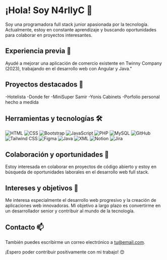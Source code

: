 # ¡Hola! Soy N4rllyC 👋

Soy una programadora full stack junior apasionada por la tecnología. Actualmente, estoy en constante aprendizaje y buscando oportunidades para colaborar en proyectos interesantes.

## Experiencia previa 💼

 Ayudé a mejorar una aplicación de comercio existente en Twinny Company (2023), trabajando en el desarrollo web con Angular y Java."

## Proyectos destacados 🚀

-Hotelista
-Donde fer
-MiniSuper Samir
-Yonis Cabinets
-Porfolio personal hecho a medida

## Herramientas y tecnologías 🛠️

![HTML](https://img.shields.io/badge/HTML-HTML5-E34F26?style=for-the-badge&logo=html5&logoColor=white)
![CSS](https://img.shields.io/badge/CSS-CSS3-1572B6?style=for-the-badge&logo=css3&logoColor=white)
![Bootstrap](https://img.shields.io/badge/Bootstrap-4-563D7C?style=for-the-badge&logo=bootstrap&logoColor=white)
![JavaScript](https://img.shields.io/badge/JavaScript-ES6-F7DF1E?style=for-the-badge&logo=javascript&logoColor=black)
![PHP](https://img.shields.io/badge/PHP-7.4+-777BB4?style=for-the-badge&logo=php&logoColor=white)
![MySQL](https://img.shields.io/badge/MySQL-8-4479A1?style=for-the-badge&logo=mysql&logoColor=white)
![GitHub](https://img.shields.io/badge/GitHub-Git-181717?style=for-the-badge&logo=github&logoColor=white)
![Tailwind CSS](https://img.shields.io/badge/Tailwind%20CSS-v2-38B2AC?style=for-the-badge&logo=tailwind-css&logoColor=white)
![Figma](https://img.shields.io/badge/Figma-Professional-F24E1E?style=for-the-badge&logo=figma&logoColor=white)
![Java](https://img.shields.io/badge/Java-11-007396?style=for-the-badge&logo=java&logoColor=white)
![XML](https://img.shields.io/badge/XML-Data-FF6600?style=for-the-badge&logo=xml&logoColor=white)
![Notion](https://img.shields.io/badge/Notion-Notes-000000?style=for-the-badge&logo=notion&logoColor=white)
![Jira](https://img.shields.io/badge/Jira-Project%20Management-0052CC?style=for-the-badge&logo=jira&logoColor=white)




## Colaboración y oportunidades 🤝

Estoy interesada en colaborar en proyectos de código abierto y estoy en búsqueda de oportunidades laborales en el desarrollo web full stack.

## Intereses y objetivos 🎯

Me interesa especialmente el desarrollo web progresivo y la creación de aplicaciones web innovadoras. Mi objetivo a largo plazo es convertirme en un desarrollador senior y contribuir al mundo de la tecnología.



## Contacto 📫

 También puedes escribirme un correo electrónico a [tu@email.com](mailto:narllycarcamo@gmail.com).

¡Espero poder contribuir positivamente con mi trabajo! 😊
